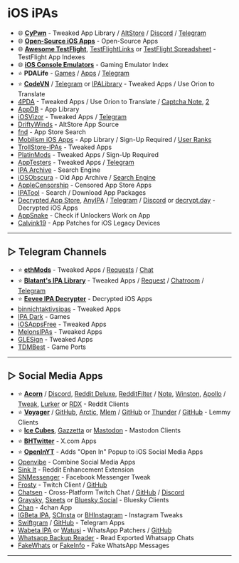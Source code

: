 # iOS iPAs

* 🌐 **[CyPwn](https://ipa.cypwn.xyz/)** - Tweaked App Library / [AltStore](https://ipa.cypwn.xyz/cypwn.json) / [Discord](https://discord.com/invite/UvHZz3HfN9) / [Telegram](https://telegram.me/cypwngroup)
* 🌐 **[Open-Source iOS Apps](https://github.com/dkhamsing/open-source-ios-apps)** - Open-Source Apps
* 🌐 **[Awesome TestFlight](https://github.com/pluwen/awesome-testflight-link)**, [TestFlightLinks](https://t.me/testflightlinks) or [TestFlight Spreadsheet](https://docs.google.com/spreadsheets/d/1Uej3AQPxRcLRXnmthUXR-7oGkNV_GsMFgCoNnuPtSwI/) - TestFlight App Indexes
* 🌐 **[iOS Console Emulators](https://www.reddit.com/r/EmulationOniOS/wiki/emulators)** - Gaming Emulator Index
* ⭐ **PDALife** - [Games](https://pdalife.com/ios/games) / [Apps](https://pdalife.com/ios/programmy/) / [Telegram](https://t.me/pdalife_official)
* ⭐ **[CodeVN](https://ios.codevn.net/)** / [Telegram](https://t.me/+1qK9KUZlfGs3ZDg1) or [IPALibrary](https://ipalibrary.me/) - Tweaked Apps / Use Orion to Translate
* [4PDA](https://4pda.to/forum/) - Tweaked Apps / Use Orion to Translate / [Captcha Note](https://github.com/fmhy/FMHY/wiki/FMHY%E2%80%90Notes.md#4pda-captcha), [2](https://doorsgeek.blogspot.com/2015/08/4pdaru-loginregister-captcha-tutorial.html)
* [AppDB](https://appdb.to) - App Library
* [iOSVizor](https://iosvizor.com/) - Tweaked Apps / [Telegram](https://t.me/iosvizor)
* [DriftyWinds](https://raw.githubusercontent.com/driftywinds/driftywinds.github.io/master/AltStore/apps.json) - AltStore App Source
* [fnd](https://fnd.io/) - App Store Search
* [Mobilism iOS Apps](https://forum.mobilism.org/viewforum.php?f=312) - App Library / Sign-Up Required / [User Ranks](https://github.com/fmhy/FMHY/wiki/FMHY%E2%80%90Notes.md#mobilism-ranks)
* [TrollStore-IPAs](https://github.com/Neoncat-OG/TrollStore-IPAs) - Tweaked Apps
* [PlatinMods](https://platinmods.com/) - Tweaked Apps / Sign-Up Required
* [AppTesters](https://repository.apptesters.org/) - Tweaked Apps / [Telegram](https://t.me/AppleTesters)
* [IPA Archive](https://stuffed18.github.io/ipa-archive-updated) - Search Engine
* [iOSObscura](https://archive.org/details/iOSObscura) - Old App Archive / [Search Engine](https://iphoneosobscura.litten.ca/)
* [AppleCensorship](https://applecensorship.com/) - Censored App Store Apps
* [IPATool](https://github.com/majd/ipatool) - Search / Download App Packages
* [Decrypted App Store](https://armconverter.com/decryptedappstore), [AnyIPA](https://anyipa.me/) / [Telegram](https://t.me/AnyIPAme) / [Discord](https://discord.gg/c233DYUzsw) or [decrypt.day](https://decrypt.day/) - Decrypted iOS Apps
* [AppSnake](https://appsnake.cypwn.xyz/) - Check if Unlockers Work on App
* [Calvink19](https://calvink19.co/patch) - App Patches for iOS Legacy Devices

***

## ▷ Telegram Channels

* ⭐ **[ethMods](https://t.me/ethMods)** - Tweaked Apps / [Requests](https://t.me/AppRequest_ethbot) / [Chat](https://t.me/ethModsChat)
* ⭐ **[Blatant's IPA Library](https://blatants.fyi/)** - Tweaked Apps / [Request](https://t.me/KrackRequestBot) / [Chatroom](https://t.me/blatantbruh) / [Telegram](https://t.me/blatants)
* ⭐ **[Eevee IPA Decrypter](https://t.me/eeveedecrypterbot)** - Decrypted iOS Apps
* [binnichtaktivsipas](https://t.me/binnichtaktivsipas) - Tweaked Apps
* [IPA Dark](https://t.me/ipa_dark) - Games
* [iOSAppsFree](https://t.me/iOSAppsFree) - Tweaked Apps
* [MelonsIPAs](https://t.me/melonipas) - Tweaked Apps
* [GLESign](https://t.me/glesign) - Tweaked Apps
* [TDMBest](https://t.me/tdmbest_ipas) - Game Ports

***

## ▷ Social Media Apps

* ⭐ **[Acorn](https://acorn.blue/)** / [Discord](https://discord.gg/sWzw5GU5RV), [Reddit Deluxe](https://t.me/ethMods), [RedditFilter](https://github.com/level3tjg/RedditFilter) / [Note](https://github.com/fmhy/FMHY/wiki/FMHY%E2%80%90Notes.md#redditfilter-note), [Winston](https://winston.cafe/), [Apollo](https://github.com/Balackburn/Apollo) / [Tweak](https://github.com/JeffreyCA/Apollo-ImprovedCustomApi), [Lurker](https://apps.apple.com/app/lurkur-for-reddit/id6470203216) or [RDX](https://apps.apple.com/app/rdx-for-reddit/id6503479190) - Reddit Clients
* ⭐ **[Voyager](https://apps.apple.com/app/id6451429762)** / [GitHub](https://github.com/aeharding/voyager), [Arctic](https://getarctic.app/), [Mlem](https://apps.apple.com/app/id6450543782) / [GitHub](https://github.com/mlemgroup/mlem) or [Thunder](https://thunderapp.dev/) / [GitHub](https://github.com/thunder-app/thunder) - Lemmy Clients
* ⭐ **[Ice Cubes](https://apps.apple.com/us/app/ice-cubes-for-mastodon/id6444915884)**, [Gazzetta](https://apps.apple.com/app/id6738706671) or [Mastodon](https://apps.apple.com/app/id1571998974) - Mastodon Clients
* ⭐ **[BHTwitter](https://github.com/BandarHL/BHTwitter)** - X.com Apps
* ⭐ **[OpenInYT](https://apps.apple.com/app/id1591585819)** - Adds "Open In" Popup to iOS Social Media Apps
* [Openvibe](https://openvibe.social/) - Combine Social Media Apps
* [Sink It](https://apps.apple.com/us/app/sink-it-for-reddit/id6449873635) - Reddit Enhancement Extension
* [SNMessenger](https://github.com/NguyenASang/SNMessenger) - Facebook Messenger Tweak
* [Frosty](https://www.frostyapp.io/) - Twitch Client / [GitHub](https://github.com/tommyxchow/frosty)
* [Chatsen](https://chatsen.app/) - Cross-Platform Twitch Chat / [GitHub](https://github.com/chatsen/chatsen) / [Discord](https://discord.com/invite/5G8hpgHkXB)
* [Graysky](https://graysky.app/), [Skeets](https://www.skeetsapp.com/) or [Bluesky Social](https://apps.apple.com/app/bluesky-social/id6444370199) - Bluesky Clients
* [Chan](https://github.com/moffatman/chan) - 4chan App
* [IGBeta IPA](https://t.me/igbeta_ipa), [SCInsta](https://github.com/SoCuul/SCInsta) or [BHInstagram](https://github.com/BandarHL/BHInstagram) - Instagram Tweaks
* [Swiftgram](https://swiftgram.app/) / [GitHub](https://github.com/Swiftgram/Telegram-iOS) - Telegram Apps
* [Wabeta IPA](https://t.me/wabeta_ipa) or [Watusi](https://watusi.fouadraheb.com/) - WhatsApp Patchers / [GitHub](https://github.com/FouadRaheb/Watusi-for-WhatsApp)
* [Whatsapp Backup Reader](https://whatsappbr.netlify.app/) - Read Exported Whatsapp Chats
* [FakeWhats](https://www.fakewhats.com/) or [FakeInfo](https://fakeinfo.net/fake-whatsapp-chat-generator) - Fake WhatsApp Messages

***

